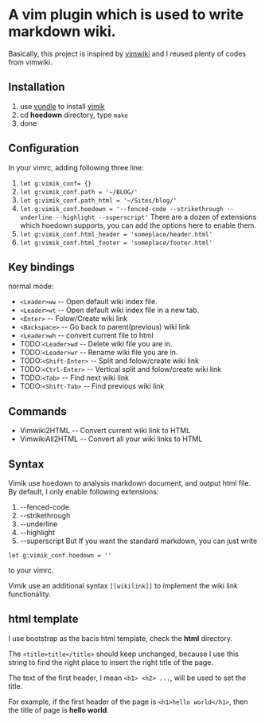 # A vim plugin which is used to write markdown wiki.

Basically, this project is inspired by [vimwiki](https://github.com/vimwiki/vimwiki) and I reused plenty of codes from vimwiki.

## Installation
1. use [vundle](https://github.com/VundleVim/Vundle.vim) to install [vimik](https://github.com/xrfind/vimik)
2. cd **hoedown** directory, type `make`
3. done

## Configuration
In your vimrc, adding following three line:

1. `let g:vimik_conf= {}`
2. `let g:vimik_conf.path = '~/BLOG/'`
3. `let g:vimik_conf.path_html = '~/Sites/blog/'`
4. `let g:vimik_conf.hoedown = '--fenced-code --strikethrough --underline --highlight --superscript'`
	There are a dozen of extensions which hoedown supports, you can add the options here to enable them.
5. `let g:vimik_conf.html_header = 'someplace/header.html'`
6. `let g:vimik_conf.html_footer = 'someplace/footer.html'`

## Key bindings
normal mode:
* `<Leader>ww` -- Open default wiki index file.
* `<Leader>wt` -- Open default wiki index file in a new tab.
* `<Enter>` -- Folow/Create wiki link
* `<Backspace>` -- Go back to parent(previous) wiki link
* `<Leader>wh` -- convert current file to html
* TODO:`<Leader>wd` -- Delete wiki file you are in.
* TODO:`<Leader>wr` -- Rename wiki file you are in.
* TODO:`<Shift-Enter>` -- Split and folow/create wiki link
* TODO:`<Ctrl-Enter>` -- Vertical split and folow/create wiki link
* TODO:`<Tab>` -- Find next wiki link
* TODO:`<Shift-Tab>` -- Find previous wiki link

## Commands
* Vimwiki2HTML -- Convert current wiki link to HTML
* VimwikiAll2HTML -- Convert all your wiki links to HTML

## Syntax
Vimik use hoedown to analysis markdown document, and output html file.
By default, I only enable following extensions:
1. --fenced-code 
2. --strikethrough
3. --underline
4. --highlight
5. --superscript
But If you want the standard markdown, you can just write 
```viml
let g:vimik_conf.hoedown = ''
```
to your vimrc.	

Vimik use an additional syntax `[[wikilink]]` to implement the wiki link functionality.

## html template
I use bootstrap as the bacis html template, check the **html** directory.

The `<title>title</title>` should keep unchanged, because I use this string to find the right 
place to insert the right title of the page.

The text of the first header, I mean `<h1> <h2> ...`, will be used to set the title.

For example, if the first header of the page is `<h1>hello world</h1>`, then the title of page 
is **hello world**.
